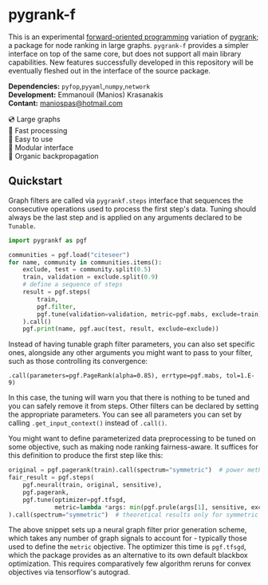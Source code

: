 # pygrank-f

This is an experimental 
[forward-oriented programming](https://github.com/maniospas/pyfop) 
variation of [pygrank](https://github.com/MKLab-ITI/pygrank);
a package for node ranking in large graphs.
`pygrank-f` provides a simpler interface on top of the
same core, but does not support all main library 
capabilities. New features successfully developed in this 
repository will be eventually fleshed out in the
interface of the source package.

**Dependencies:** `pyfop`,`pyyaml`,`numpy`,`network`<br>
**Development:** Emmanouil (Manios) Krasanakis<br>
**Contant:** maniospas@hotmail.com

:cd: Large graphs<br>
:rocket: Fast processing<br>
:cookie: Easy to use<br>
:jigsaw: Modular interface<br>
:dna: Organic backpropagation<br>

## Quickstart
Graph filters are called via `pygrankf.steps` interface
that sequences the consecutive operations used to process the
first step's data. Tuning should always be the last step
and is applied on any arguments declared to be `Tunable`.

```python
import pygrankf as pgf

communities = pgf.load("citeseer")
for name, community in communities.items():
    exclude, test = community.split(0.5)
    train, validation = exclude.split(0.9)
    # define a sequence of steps
    result = pgf.steps(
        train,
        pgf.filter,
        pgf.tune(validation=validation, metric=pgf.mabs, exclude=train)
    ).call()
    pgf.print(name, pgf.auc(test, result, exclude=exclude))

```

Instead of having tunable graph filter parameters, you
can also set specific ones, alongside any other arguments
you might want to pass to your filter, such as those 
controlling its convergence:

```
.call(parameters=pgf.PageRank(alpha=0.85), errtype=pgf.mabs, tol=1.E-9)
```

In this case, the tuning will warn you that there is nothing
to be tuned and you can safely remove it from steps. Other filters 
can be declared by setting the appropriate parameters. You
can see all parameters you can set by calling `.get_input_context()`
instead of `.call()`.

You might want to define parameterized data preprocessing 
to be tuned on some objective, such as making node ranking
fairness-aware. It suffices for this definition to
produce the first step like this:

```python
original = pgf.pagerank(train).call(spectrum="symmetric")  # power method implementation of pagerank 
fair_result = pgf.steps(
    pgf.neural(train, original, sensitive),
    pgf.pagerank,
    pgf.tune(optimizer=pgf.tfsgd,
             metric=lambda *args: min(pgf.prule(args[1], sensitive, exclude), 1)-pgf.l1(args[1], original, exclude))
).call(spectrum="symmetric")  # theoretical results only for symmetric spectrums
```

The above snippet sets up a neural graph
filter prior generation scheme, which takes any number
of graph signals to account for - typically those
used to define the `metric` objective. 
The optimizer this time is 
`pgf.tfsgd`, which the package provides as 
an alternative to its own default blackbox optimization.
This requires comparatively few algorithm reruns
for convex objectives via tensorflow's autograd.
